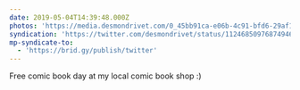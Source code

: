 ```yaml
---
date: 2019-05-04T14:39:48.000Z
photos: 'https://media.desmondrivet.com/0_45bb91ca-e06b-4c91-bfd6-29af14cbc22e.jpg'
syndication: 'https://twitter.com/desmondrivet/status/1124685097687494657'
mp-syndicate-to:
  - 'https://brid.gy/publish/twitter'
---
```


Free comic book day at my local comic book shop :)  
